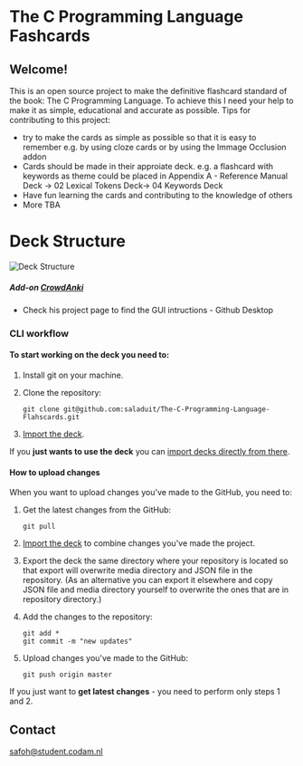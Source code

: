 # The C Programming Language Fashcards

## Welcome!
This is an open source project to make the definitive flashcard standard of the book: The C Programming Language. To achieve this I need your help to make it as simple, educational and accurate as possible. Tips for contributing to this project:
  - try to make the cards as simple as possible so that it is easy to remember e.g. by using cloze cards or by using the Immage Occlusion addon
  - Cards should be made in their approiate deck. e.g. a flashcard with keywords as theme could be placed in Appendix A - Reference Manual Deck -> 02 Lexical Tokens Deck-> 04 Keywords Deck
  - Have fun learning the cards and contributing to the knowledge of others
  - More TBA

# Deck Structure
![Deck Structure](https://github.com/saladuit/The-C-Programming-Language-Flahscards/blob/4c5ce6a0c36b704136a746f5a0843d74aff89c36/media/deck_structure.png "deck_structure")

##### Add-on [CrowdAnki](https://desktop.github.com/)
  - Check his project page to find the GUI intructions - Github Desktop
 
### CLI workflow

#### To start working on the deck you need to:

1. Install git on your machine.
2. Clone the repository:

    ```
    git clone git@github.com:saladuit/The-C-Programming-Language-Flahscards.git
    ```

3. [Import the deck](#import).

If you **just wants to use the deck** you can [import decks directly from there](#import-from-git).

#### How to upload changes

When you want to upload changes you've made to the GitHub, you need to:

1. Get the latest changes from the GitHub:
   
    ```
    git pull
    ```
2. [Import the deck](#import) to combine changes you've made the project.
3. Export the deck the same directory where your repository is located so that export will overwrite media directory and JSON file in the repository. (As an alternative you can export it elsewhere and copy JSON file and media directory yourself to overwrite the ones that are in repository directory.)
4. Add the changes to the repository:

    ```
    git add *
    git commit -m "new updates"
    ```
5. Upload changes you've made to the GitHub:

    ```
    git push origin master
    ```

If you just want to **get latest changes** - you need to perform only steps 1 and 2.

## Contact
safoh@student.codam.nl
